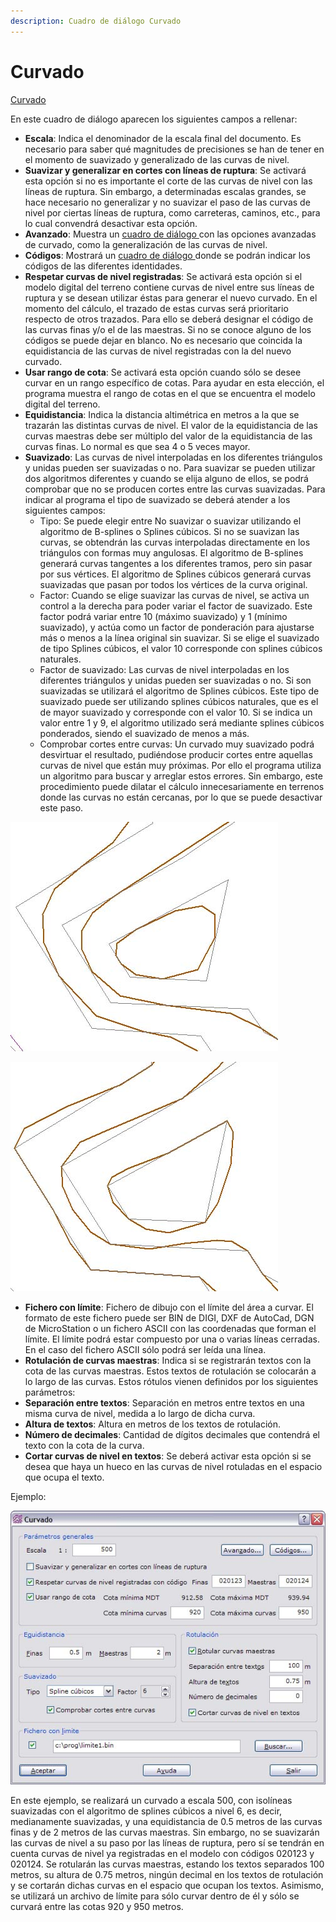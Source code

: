 ```yaml
---
description: Cuadro de diálogo Curvado
---
```


# Curvado

[Curvado](../../como.../como-curvado.md)

En este cuadro de diálogo aparecen los siguientes campos a rellenar:

* **Escala**: Indica el denominador de la escala final del documento. Es necesario para saber qué magnitudes de precisiones se han de tener en el momento de suavizado y generalizado de las curvas de nivel.
* **Suavizar y generalizar en cortes con líneas de ruptura**: Se activará esta opción si no es importante el corte de las curvas de nivel con las líneas de ruptura. Sin embargo, a determinadas escalas grandes, se hace necesario no generalizar y no suavizar el paso de las curvas de nivel por ciertas líneas de ruptura, como carreteras, caminos, etc., para lo cual convendrá desactivar esta opción.
* **Avanzado**: Muestra un [cuadro de diálogo ](curvado-avanzado.md)con las opciones avanzadas de curvado, como la generalización de las curvas de nivel.
* **Códigos**: Mostrará un [cuadro de diálogo ](codigos-de-curvado.md)donde se podrán indicar los códigos de las diferentes identidades.
* **Respetar curvas de nivel registradas**: Se activará esta opción si el modelo digital del terreno contiene curvas de nivel entre sus líneas de ruptura y se desean utilizar éstas para generar el nuevo curvado. En el momento del cálculo, el trazado de estas curvas será prioritario respecto de otros trazados. Para ello se deberá designar el código de las curvas finas y/o el de las maestras. Si no se conoce alguno de los códigos se puede dejar en blanco. No es necesario que coincida la equidistancia de las curvas de nivel registradas con la del nuevo curvado.
* **Usar rango de cota**: Se activará esta opción cuando sólo se desee curvar en un rango específico de cotas. Para ayudar en esta elección, el programa muestra el rango de cotas en el que se encuentra el modelo digital del terreno.
* **Equidistancia**: Indica la distancia altimétrica en metros a la que se trazarán las distintas curvas de nivel. El valor de la equidistancia de las curvas maestras debe ser múltiplo del valor de la equidistancia de las curvas finas. Lo normal es que sea 4 o 5 veces mayor.
* **Suavizado**: Las curvas de nivel interpoladas en los diferentes triángulos y unidas pueden ser suavizadas o no. Para suavizar se pueden utilizar dos algoritmos diferentes y cuando se elija alguno de ellos, se podrá comprobar que no se producen cortes entre las curvas suavizadas. Para indicar al programa el tipo de suavizado se deberá atender a los siguientes campos:
  * Tipo: Se puede elegir entre No suavizar o suavizar utilizando el algoritmo de B-splines o Splines cúbicos. Si no se suavizan las curvas, se obtendrán las curvas interpoladas directamente en los triángulos con formas muy angulosas. El algoritmo de B-splines generará curvas tangentes a los diferentes tramos, pero sin pasar por sus vértices. El algoritmo de Splines cúbicos generará curvas suavizadas que pasan por todos los vértices de la curva original.
  * Factor: Cuando se elige suavizar las curvas de nivel, se activa un control a la derecha para poder variar el factor de suavizado. Este factor podrá variar entre 10 \(máximo suavizado\) y 1 \(mínimo suavizado\), y actúa como un factor de ponderación para ajustarse más o menos a la línea original sin suavizar. Si se elige el suavizado de tipo Splines cúbicos, el valor 10 corresponde con splines cúbicos naturales.
  * Factor de suavizado: Las curvas de nivel interpoladas en los diferentes triángulos y unidas pueden ser suavizadas o no. Si son suavizadas se utilizará el algoritmo de Splines cúbicos. Este tipo de suavizado puede ser utilizando splines cúbicos naturales, que es el de mayor suavizado y corresponde con el valor 10. Si se indica un valor entre 1 y 9, el algoritmo utilizado será mediante splines cúbicos ponderados, siendo el suavizado de menos a más.
  * Comprobar cortes entre curvas: Un curvado muy suavizado podrá desvirtuar el resultado, pudiéndose producir cortes entre aquellas curvas de nivel que están muy próximas. Por ello el programa utiliza un algoritmo para buscar y arreglar estos errores. Sin embargo, este procedimiento puede dilatar el cálculo innecesariamente en terrenos donde las curvas no están cercanas, por lo que se puede desactivar este paso.

![Ejemplo de curvado suavizado mediante B-splines](../../../.gitbook/assets/ejemplo-bsplines.jpg)

![Ejemplo de curvado suavizado mediante Splines c&#xFA;bicos](../../../.gitbook/assets/ejemplo-splines-cubicos.jpg)

* **Fichero con límite**: Fichero de dibujo con el límite del área a curvar. El formato de este fichero puede ser BIN de DIGI, DXF de AutoCad, DGN de MicroStation o un fichero ASCII con las coordenadas que forman el límite. El límite podrá estar compuesto por una o varias líneas cerradas. En el caso del fichero ASCII sólo podrá ser leída una línea.
* **Rotulación de curvas maestras**: Indica si se registrarán textos con la cota de las curvas maestras. Estos textos de rotulación se colocarán a lo largo de las curvas. Estos rótulos vienen definidos por los siguientes parámetros:
* **Separación entre textos**: Separación en metros entre textos en una misma curva de nivel, medida a lo largo de dicha curva.
* **Altura de textos**: Altura en metros de los textos de rotulación.
* **Número de decimales**: Cantidad de dígitos decimales que contendrá el texto con la cota de la curva.
* **Cortar curvas de nivel en textos**: Se deberá activar esta opción si se desea que haya un hueco en las curvas de nivel rotuladas en el espacio que ocupa el texto.

Ejemplo:

![](../../../.gitbook/assets/dialogo-curvado.jpg)

En este ejemplo, se realizará un curvado a escala 500, con isolíneas suavizadas con el algoritmo de splines cúbicos a nivel 6, es decir, medianamente suavizadas, y una equidistancia de 0.5 metros de las curvas finas y de 2 metros de las curvas maestras. Sin embargo, no se suavizarán las curvas de nivel a su paso por las líneas de ruptura, pero sí se tendrán en cuenta curvas de nivel ya registradas en el modelo con códigos 020123 y 020124. Se rotularán las curvas maestras, estando los textos separados 100 metros, su altura de 0.75 metros, ningún decimal en los textos de rotulación y se cortarán dichas curvas en el espacio que ocupan los textos. Asimismo, se utilizará un archivo de límite para sólo curvar dentro de él y sólo se curvará entre las cotas 920 y 950 metros.

